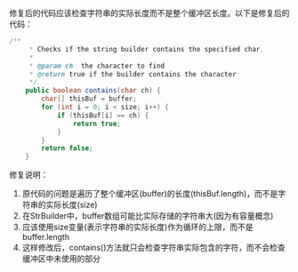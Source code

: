 修复后的代码应该检查字符串的实际长度而不是整个缓冲区长度。以下是修复后的代码：

```java
/**
     * Checks if the string builder contains the specified char.
     *
     * @param ch  the character to find
     * @return true if the builder contains the character
     */
    public boolean contains(char ch) {
        char[] thisBuf = buffer;
        for (int i = 0; i < size; i++) {
            if (thisBuf[i] == ch) {
                return true;
            }
        }
        return false;
    }
```

修复说明：
1. 原代码的问题是遍历了整个缓冲区(buffer)的长度(thisBuf.length)，而不是字符串的实际长度(size)
2. 在StrBuilder中，buffer数组可能比实际存储的字符串大(因为有容量概念)
3. 应该使用size变量(表示字符串的实际长度)作为循环的上限，而不是buffer.length
4. 这样修改后，contains()方法就只会检查字符串实际包含的字符，而不会检查缓冲区中未使用的部分